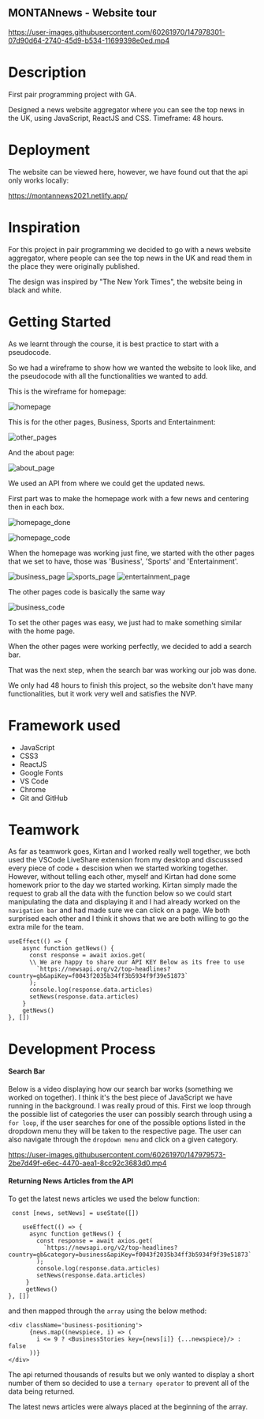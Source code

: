 ## MONTANnews - Website tour

https://user-images.githubusercontent.com/60261970/147978301-07d90d64-2740-45d9-b534-11699398e0ed.mp4


# Description

First pair programming project with GA.

Designed a news website aggregator where you can see the top news in the UK, using JavaScript, ReactJS and CSS.  Timeframe: 48 hours.

# Deployment

The website can be viewed here, however, we have found out that the api only works locally:

https://montannews2021.netlify.app/
 
# Inspiration

For this project in pair programming we decided to go with a news website aggregator, where people can see the top news in the UK and read them in the place they were originally published. 

The design was inspired by "The New York Times", the website being in black and white.

# Getting Started

As we learnt through the course, it is best practice to start with a pseudocode.

So we had a wireframe to show how we wanted the website to look like, and the pseudocode with all the functionalities we wanted to add.

This is the wireframe for homepage:

![homepage](https://user-images.githubusercontent.com/60261970/148035736-04082bca-4752-453a-8df4-4c07e236993a.png)

This is for the other pages, Business, Sports and Entertainment:

![other_pages](https://user-images.githubusercontent.com/60261970/148035841-05dea9cb-61a0-4605-9faf-54f8595b8fab.png)

And the about page:

![about_page](https://user-images.githubusercontent.com/60261970/148035854-c9ba139d-ec9e-4a98-9cfc-045e9dd8f81e.png)

We used an API from where we could get the updated news.

First part was to make the homepage work with a few news and centering then in each box.

![homepage_done](https://user-images.githubusercontent.com/60261970/148036888-c4b4446a-cdaf-4374-812f-6f14a10b3c6c.png)

![homepage_code](https://user-images.githubusercontent.com/60261970/148037694-e6380e20-d54c-4da6-8971-e0a2d17fd08c.png)

When the homepage was working just fine, we started with the other pages that we set to have, those was 'Business', 'Sports' and 'Entertainment'.

![business_page](https://user-images.githubusercontent.com/60261970/148037306-a46d8958-914a-4dc5-8d91-19edf6713c22.png)
![sports_page](https://user-images.githubusercontent.com/60261970/148037328-26cac3b9-db72-47d0-aa38-5907f136618a.png)
![entertainment_page](https://user-images.githubusercontent.com/60261970/148037334-36713e7e-f4ed-4ed3-b5a2-1ee07781fb65.png)

The other pages code is basically the same way

![business_code](https://user-images.githubusercontent.com/60261970/148037954-4d738e4a-362a-4bd8-b9ff-5c6fe6948f90.png)

To set the other pages was easy, we just had to make something similar with the home page.

When the other pages were working perfectly, we decided to add a search bar.

That was the next step, when the search bar was working our job was done.

We only had 48 hours to finish this project, so the website don't have many functionalities, but it work very well and satisfies the NVP.


# Framework used

* JavaScript
* CSS3
* ReactJS
* Google Fonts
* VS Code
* Chrome
* Git and GitHub


# Teamwork

As far as teamwork goes, Kirtan and I worked really well together, we both used the VSCode LiveShare extension from my desktop and discusssed every piece of code + descision when we started working together. However, without telling each other, myself and Kirtan had done some homework prior to the day we started working. Kirtan simply made the request to grab all the data with the function below so we could start manipulating the data and displaying it and I had already worked on the `navigation bar` and had made sure we can click on a page. We both surprised each other and I think it shows that we are both willing to go the extra mile for the team.

```
useEffect(() => {
    async function getNews() {
      const response = await axios.get(
      \\ We are happy to share our API KEY Below as its free to use
        `https://newsapi.org/v2/top-headlines?country=gb&apiKey=f0043f2035b34ff3b5934f9f39e51873`
      );
      console.log(response.data.articles)
      setNews(response.data.articles)
    }
    getNews()
}, [])
```

# Development Process

#### Search Bar

Below is a video displaying how our search bar works (something we worked on together). I think it's the best piece of JavaScript we have running in the background. I was really proud of this. First we loop through the possible list of categories the user can possibly search through using a `for loop`, if the user searches for one of the possible options listed in the dropdown menu they will be taken to the respective page. The user can also navigate through the `dropdown menu` and click on a given category.

https://user-images.githubusercontent.com/60261970/147979573-2be7d49f-e6ec-4470-aea1-8cc92c3683d0.mp4

#### Returning News Articles from the API

To get the latest news articles we used the below function: 

```
 const [news, setNews] = useState([])

    useEffect(() => {
      async function getNews() {
        const response = await axios.get(
          `https://newsapi.org/v2/top-headlines?country=gb&category=business&apiKey=f0043f2035b34ff3b5934f9f39e51873`
        );
        console.log(response.data.articles)
        setNews(response.data.articles)
     }
     getNews()
}, [])
```

and then mapped through the `array` using the below method:

```
<div className='business-positioning'>
      {news.map((newspiece, i) => (
        i <= 9 ? <BusinessStories key={news[i]} {...newspiece}/> : false
      ))}
</div>
```

The api returned thousands of results but we only wanted to display a short number of them so decided to use a `ternary operator` to prevent all of the data being returned. 

The latest news articles were always placed at the beginning of the array.
